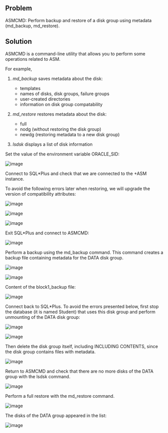 ## Problem

ASMCMD: Perform backup and restore of a disk group using metadata (md_backup, md_restore).

## Solution

ASMCMD is a command-line utility that allows you to perform some operations related to ASM.

For example,
 1) *md_backup* saves metadata about the disk:
    - templates
    - names of disks, disk groups, failure groups
    - user-created directories
    - information on disk group compatability
   
 2) *md_restore* restores metadata about the disk:
    - full
    - nodg (without restoring the disk group)
    - newdg (restoring metadata to a new disk group)
 
 3) *lsdsk* displays a list of disk information
   
Set the value of the environment variable ORACLE_SID:

![image](https://user-images.githubusercontent.com/76550825/166098194-62e967bd-5387-4d74-8bd9-7b82a4dbc98f.png)

Connect to SQL\*Plus and check that we are connected to the +ASM instance.

To avoid the following errors later when restoring, we will upgrade the version of compatibility attributes:

![image](https://user-images.githubusercontent.com/76550825/166099741-16b5a9a1-4755-49f4-b8d5-540221438fa3.png)

![image](https://user-images.githubusercontent.com/76550825/166099748-8408b813-268a-498a-a2dd-6e634372fcf9.png)

![image](https://user-images.githubusercontent.com/76550825/166099751-5ff8f4b8-62b1-4dc9-a094-c4f14ef37ad4.png)

Exit SQL\*Plus and connect to ASMCMD:

![image](https://user-images.githubusercontent.com/76550825/166099759-a34bc632-e9c1-496f-ad37-692011e5bc78.png)

Perform a backup using the md_backup command. This command creates a backup file containing metadata for the DATA disk group.

![image](https://user-images.githubusercontent.com/76550825/166099772-881b1338-e59f-4df1-9afe-dceb6a1a6e49.png)

![image](https://user-images.githubusercontent.com/76550825/166099776-78122447-41d9-459a-9518-ede996b40946.png)

Content of the block1_backup file:

![image](https://user-images.githubusercontent.com/76550825/166099807-bf5e0cb3-077c-4413-a2c8-9b2dcfe9ff36.png)

Connect back to SQL\*Plus.
To avoid the errors presented below, first stop the database (it is named Student) that uses this disk group and perform unmounting of the DATA disk group:

![image](https://user-images.githubusercontent.com/76550825/166099831-e643e775-d077-4639-ba1d-3c94e737b908.png)

![image](https://user-images.githubusercontent.com/76550825/166099832-f23e699c-214a-4da3-886a-f8b90e4a05fa.png)

Then delete the disk group itself, including INCLUDING CONTENTS, since the disk group contains files with metadata.

![image](https://user-images.githubusercontent.com/76550825/166099871-faf3b659-497c-4692-a711-55ba58c5ab9b.png)

Return to ASMCMD and check that there are no more disks of the DATA group with the lsdsk command.

![image](https://user-images.githubusercontent.com/76550825/166099928-ec88d5f8-8cf0-40f4-8078-4326519a9098.png)

Perform a full restore with the md_restore command.

![image](https://user-images.githubusercontent.com/76550825/166099940-a4618159-8bb3-48e4-9a31-38cf6db2cc40.png)

The disks of the DATA group appeared in the list:

![image](https://user-images.githubusercontent.com/76550825/166099951-0da5adf4-7fe9-46fe-a064-5789ddff17e7.png)
